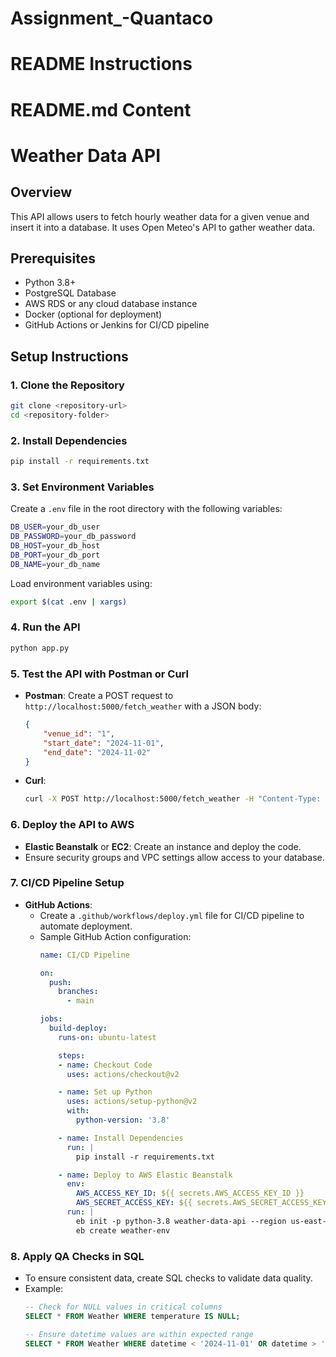 # Assignment_-Quantaco

# README Instructions

# README.md Content

# Weather Data API

## Overview
This API allows users to fetch hourly weather data for a given venue and insert it into a database. It uses Open Meteo's API to gather weather data.

## Prerequisites
- Python 3.8+
- PostgreSQL Database
- AWS RDS or any cloud database instance
- Docker (optional for deployment)
- GitHub Actions or Jenkins for CI/CD pipeline

## Setup Instructions

### 1. Clone the Repository
```sh
git clone <repository-url>
cd <repository-folder>
```

### 2. Install Dependencies
```sh
pip install -r requirements.txt
```

### 3. Set Environment Variables
Create a `.env` file in the root directory with the following variables:
```sh
DB_USER=your_db_user
DB_PASSWORD=your_db_password
DB_HOST=your_db_host
DB_PORT=your_db_port
DB_NAME=your_db_name
```
Load environment variables using:
```sh
export $(cat .env | xargs)
```

### 4. Run the API
```sh
python app.py
```

### 5. Test the API with Postman or Curl
- **Postman**: Create a POST request to `http://localhost:5000/fetch_weather` with a JSON body:
  ```json
  {
      "venue_id": "1",
      "start_date": "2024-11-01",
      "end_date": "2024-11-02"
  }
  ```
- **Curl**:
  ```sh
  curl -X POST http://localhost:5000/fetch_weather -H "Content-Type: application/json" -d '{"venue_id": "1", "start_date": "2024-11-01", "end_date": "2024-11-02"}'
  ```

### 6. Deploy the API to AWS
- **Elastic Beanstalk** or **EC2**: Create an instance and deploy the code.
- Ensure security groups and VPC settings allow access to your database.

### 7. CI/CD Pipeline Setup
- **GitHub Actions**:
  - Create a `.github/workflows/deploy.yml` file for CI/CD pipeline to automate deployment.
  - Sample GitHub Action configuration:
    ```yaml
    name: CI/CD Pipeline

    on:
      push:
        branches:
          - main

    jobs:
      build-deploy:
        runs-on: ubuntu-latest

        steps:
        - name: Checkout Code
          uses: actions/checkout@v2

        - name: Set up Python
          uses: actions/setup-python@v2
          with:
            python-version: '3.8'

        - name: Install Dependencies
          run: |
            pip install -r requirements.txt

        - name: Deploy to AWS Elastic Beanstalk
          env:
            AWS_ACCESS_KEY_ID: ${{ secrets.AWS_ACCESS_KEY_ID }}
            AWS_SECRET_ACCESS_KEY: ${{ secrets.AWS_SECRET_ACCESS_KEY }}
          run: |
            eb init -p python-3.8 weather-data-api --region us-east-1
            eb create weather-env
    ```

### 8. Apply QA Checks in SQL
- To ensure consistent data, create SQL checks to validate data quality.
- Example:
  ```sql
  -- Check for NULL values in critical columns
  SELECT * FROM Weather WHERE temperature IS NULL;

  -- Ensure datetime values are within expected range
  SELECT * FROM Weather WHERE datetime < '2024-11-01' OR datetime > '2024-11-02';
  ```
